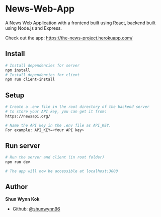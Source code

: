 # News-Web-App
A News Web Application with a frontend built using React, backend built using Node.js and Express.

Check out the app: https://the-news-project.herokuapp.com/

## Install
```bash
# Install dependencies for server
npm install
# Install dependencies for client
npm run client-install
```
## Setup
```bash
# Create a .env file in the root directory of the backend server 
# to store your API key, you can get it from:
https://newsapi.org/

# Name the API key in the .env file as API_KEY.
For example: API_KEY=<Your API key>
```

## Run server
```bash
# Run the server and client (in root folder)
npm run dev

# The app will now be accessible at localhost:3000
```

## Author
 **Shun Wynn Kok**
- Github: [@shunwynn96](https://github.com/shunwynn96)
